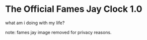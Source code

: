 # The Official Fames Jay Clock 1.0
what am i doing with my life?


note: fames jay image removed for privacy reasons.
